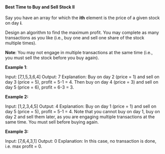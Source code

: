#### Best Time to Buy and Sell Stock II

Say you have an array for which the __ith__ element is the price of a given stock on day __i__.

Design an algorithm to find the maximum profit. You may complete as many transactions as you like (i.e., buy one and sell one share of the stock multiple times).

**Note**: You may not engage in multiple transactions at the same time (i.e., you must sell the stock before you buy again).

**Example 1**:

Input: [7,1,5,3,6,4]
Output: 7
Explanation: Buy on day 2 (price = 1) and sell on day 3 (price = 5), profit = 5-1 = 4. Then buy on day 4 (price = 3) and sell on day 5 (price = 6), profit = 6-3 = 3.

**Example 2:**

Input: [1,2,3,4,5]
Output: 4
Explanation: Buy on day 1 (price = 1) and sell on day 5 (price = 5), profit = 5-1 = 4. Note that you cannot buy on day 1, buy on day 2 and sell them later, as you are engaging multiple transactions at the same time. You must sell before buying again.

**Example 3:**

Input: [7,6,4,3,1]
Output: 0
Explanation: In this case, no transaction is done, i.e. max profit = 0.
